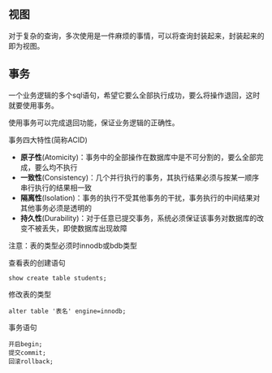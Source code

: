 ## 视图

对于复杂的查询，多次使用是一件麻烦的事情，可以将查询封装起来，封装起来的即为视图。

## 事务

一个业务逻辑的多个sql语句，希望它要么全部执行成功，要么将操作退回，这时就要使用事务。

使用事务可以完成退回功能，保证业务逻辑的正确性。

事务四大特性\(简称ACID\)

* **原子性**\(Atomicity\)：事务中的全部操作在数据库中是不可分割的，要么全部完成，要么均不执行
* **一致性**\(Consistency\)：几个并行执行的事务，其执行结果必须与按某一顺序串行执行的结果相一致
* **隔离性**\(Isolation\)：事务的执行不受其他事务的干扰，事务执行的中间结果对其他事务必须是透明的
* **持久性**\(Durability\)：对于任意已提交事务，系统必须保证该事务对数据库的改变不被丢失，即使数据库出现故障

注意：表的类型必须时innodb或bdb类型

查看表的创建语句

```
show create table students;
```

修改表的类型

```
alter table '表名' engine=innodb;
```

事务语句

```
开启begin;
提交commit;
回滚rollback;
```



